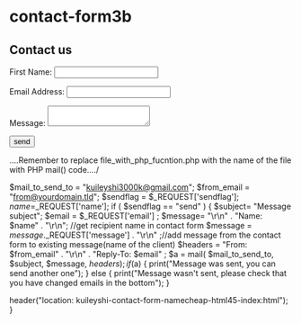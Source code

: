 # contact-form3b
<form method="POST" action="kuileyshi-contact-form-namecheap-php45.php" id="contact-form">
<h2>Contact us</h2>
<p><label>First Name:</label> <input name="name" type="text" /></p>
<p><label>Email Address:</label> <input style="cursor: pointer;" name="email" type="text" /></p>
<p><label>Message:</label> <textarea name="message"></textarea> </p>
<p><input name="sendflag" type="submit" value="send" /></p>
</form>

\....Remember to replace file_with_php_fucntion.php with the name of the file with PHP mail() code..../

$mail_to_send_to = "kuileyshi3000k@gmail.com";
$from_email = "from@yourdomain.tld";
$sendflag = $_REQUEST['sendflag'];    
$name=$_REQUEST['name'];
if ( $sendflag == "send" )
        {
                $subject= "Message subject";
                $email = $_REQUEST['email'] ;
                $message= "\r\n" . "Name: $name" . "\r\n"; //get recipient name in contact form
                $message = $message.$_REQUEST['message'] . "\r\n" ;//add message from the contact form to existing message(name of the client)
                $headers = "From: $from_email" . "\r\n" . "Reply-To: $email"  ;
                $a = mail( $mail_to_send_to, $subject, $message, $headers );
                if ($a)
                {
                     print("Message was sent, you can send another one");
                } else {
                     print("Message wasn't sent, please check that you have changed emails in the bottom");
                }

header("location: kuileyshi-contact-form-namecheap-html45-index:html");
  }
   
